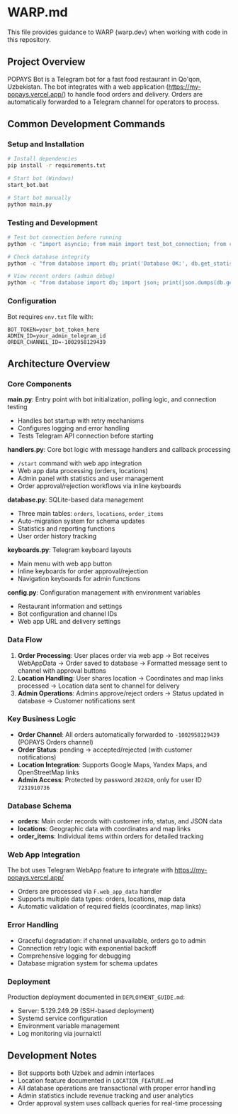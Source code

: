 # WARP.md

This file provides guidance to WARP (warp.dev) when working with code in this repository.

## Project Overview

POPAYS Bot is a Telegram bot for a fast food restaurant in Qo'qon, Uzbekistan. The bot integrates with a web application (https://my-popays.vercel.app/) to handle food orders and delivery. Orders are automatically forwarded to a Telegram channel for operators to process.

## Common Development Commands

### Setup and Installation
```bash
# Install dependencies
pip install -r requirements.txt

# Start bot (Windows)
start_bot.bat

# Start bot manually
python main.py
```

### Testing and Development
```bash
# Test bot connection before running
python -c "import asyncio; from main import test_bot_connection; from config import BOT_TOKEN; from aiogram import Bot; asyncio.run(test_bot_connection(Bot(token=BOT_TOKEN)))"

# Check database integrity
python -c "from database import db; print('Database OK:', db.get_statistics())"

# View recent orders (admin debug)
python -c "from database import db; import json; print(json.dumps(db.get_recent_orders_admin(5), indent=2))"
```

### Configuration
Bot requires `env.txt` file with:
```
BOT_TOKEN=your_bot_token_here
ADMIN_ID=your_admin_telegram_id
ORDER_CHANNEL_ID=-1002958129439
```

## Architecture Overview

### Core Components

**main.py**: Entry point with bot initialization, polling logic, and connection testing
- Handles bot startup with retry mechanisms
- Configures logging and error handling
- Tests Telegram API connection before starting

**handlers.py**: Core bot logic with message handlers and callback processing
- `/start` command with web app integration
- Web app data processing (orders, locations)
- Admin panel with statistics and user management
- Order approval/rejection workflows via inline keyboards

**database.py**: SQLite-based data management
- Three main tables: `orders`, `locations`, `order_items`
- Auto-migration system for schema updates
- Statistics and reporting functions
- User order history tracking

**keyboards.py**: Telegram keyboard layouts
- Main menu with web app button
- Inline keyboards for order approval/rejection
- Navigation keyboards for admin functions

**config.py**: Configuration management with environment variables
- Restaurant information and settings
- Bot configuration and channel IDs
- Web app URL and delivery settings

### Data Flow

1. **Order Processing**: User places order via web app → Bot receives WebAppData → Order saved to database → Formatted message sent to channel with approval buttons
2. **Location Handling**: User shares location → Coordinates and map links processed → Location data sent to channel for delivery
3. **Admin Operations**: Admins approve/reject orders → Status updated in database → Customer notifications sent

### Key Business Logic

- **Order Channel**: All orders automatically forwarded to `-1002958129439` (POPAYS Orders channel)
- **Order Status**: pending → accepted/rejected (with customer notifications)
- **Location Integration**: Supports Google Maps, Yandex Maps, and OpenStreetMap links
- **Admin Access**: Protected by password `202420`, only for user ID `7231910736`

### Database Schema

- **orders**: Main order records with customer info, status, and JSON data
- **locations**: Geographic data with coordinates and map links  
- **order_items**: Individual items within orders for detailed tracking

### Web App Integration

The bot uses Telegram WebApp feature to integrate with https://my-popays.vercel.app/
- Orders are processed via `F.web_app_data` handler
- Supports multiple data types: orders, locations, map data
- Automatic validation of required fields (coordinates, map links)

### Error Handling

- Graceful degradation: if channel unavailable, orders go to admin
- Connection retry logic with exponential backoff
- Comprehensive logging for debugging
- Database migration system for schema updates

### Deployment

Production deployment documented in `DEPLOYMENT_GUIDE.md`:
- Server: 5.129.249.29 (SSH-based deployment)
- Systemd service configuration
- Environment variable management
- Log monitoring via journalctl

## Development Notes

- Bot supports both Uzbek and admin interfaces
- Location feature documented in `LOCATION_FEATURE.md`
- All database operations are transactional with proper error handling
- Admin statistics include revenue tracking and user analytics
- Order approval system uses callback queries for real-time processing
